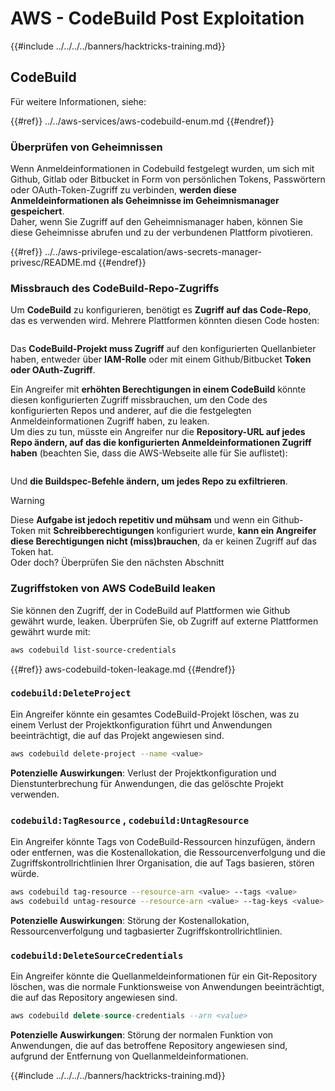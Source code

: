 # AWS - CodeBuild Post Exploitation

{{#include ../../../../banners/hacktricks-training.md}}

## CodeBuild

Für weitere Informationen, siehe:

{{#ref}}
../../aws-services/aws-codebuild-enum.md
{{#endref}}

### Überprüfen von Geheimnissen

Wenn Anmeldeinformationen in Codebuild festgelegt wurden, um sich mit Github, Gitlab oder Bitbucket in Form von persönlichen Tokens, Passwörtern oder OAuth-Token-Zugriff zu verbinden, **werden diese Anmeldeinformationen als Geheimnisse im Geheimnismanager gespeichert**.\
Daher, wenn Sie Zugriff auf den Geheimnismanager haben, können Sie diese Geheimnisse abrufen und zu der verbundenen Plattform pivotieren.

{{#ref}}
../../aws-privilege-escalation/aws-secrets-manager-privesc/README.md
{{#endref}}

### Missbrauch des CodeBuild-Repo-Zugriffs

Um **CodeBuild** zu konfigurieren, benötigt es **Zugriff auf das Code-Repo**, das es verwenden wird. Mehrere Plattformen könnten diesen Code hosten:

<figure><img src="../../../../images/image (96).png" alt=""><figcaption></figcaption></figure>

Das **CodeBuild-Projekt muss Zugriff** auf den konfigurierten Quellanbieter haben, entweder über **IAM-Rolle** oder mit einem Github/Bitbucket **Token oder OAuth-Zugriff**.

Ein Angreifer mit **erhöhten Berechtigungen in einem CodeBuild** könnte diesen konfigurierten Zugriff missbrauchen, um den Code des konfigurierten Repos und anderer, auf die die festgelegten Anmeldeinformationen Zugriff haben, zu leaken.\
Um dies zu tun, müsste ein Angreifer nur die **Repository-URL auf jedes Repo ändern, auf das die konfigurierten Anmeldeinformationen Zugriff haben** (beachten Sie, dass die AWS-Webseite alle für Sie auflistet):

<figure><img src="../../../../images/image (107).png" alt=""><figcaption></figcaption></figure>

Und **die Buildspec-Befehle ändern, um jedes Repo zu exfiltrieren**.

> [!WARNING]
> Diese **Aufgabe ist jedoch repetitiv und mühsam** und wenn ein Github-Token mit **Schreibberechtigungen** konfiguriert wurde, **kann ein Angreifer diese Berechtigungen nicht (miss)brauchen**, da er keinen Zugriff auf das Token hat.\
> Oder doch? Überprüfen Sie den nächsten Abschnitt

### Zugriffstoken von AWS CodeBuild leaken

Sie können den Zugriff, der in CodeBuild auf Plattformen wie Github gewährt wurde, leaken. Überprüfen Sie, ob Zugriff auf externe Plattformen gewährt wurde mit:
```bash
aws codebuild list-source-credentials
```
{{#ref}}
aws-codebuild-token-leakage.md
{{#endref}}

### `codebuild:DeleteProject`

Ein Angreifer könnte ein gesamtes CodeBuild-Projekt löschen, was zu einem Verlust der Projektkonfiguration führt und Anwendungen beeinträchtigt, die auf das Projekt angewiesen sind.
```bash
aws codebuild delete-project --name <value>
```
**Potenzielle Auswirkungen**: Verlust der Projektkonfiguration und Dienstunterbrechung für Anwendungen, die das gelöschte Projekt verwenden.

### `codebuild:TagResource` , `codebuild:UntagResource`

Ein Angreifer könnte Tags von CodeBuild-Ressourcen hinzufügen, ändern oder entfernen, was die Kostenallokation, die Ressourcenverfolgung und die Zugriffskontrollrichtlinien Ihrer Organisation, die auf Tags basieren, stören würde.
```bash
aws codebuild tag-resource --resource-arn <value> --tags <value>
aws codebuild untag-resource --resource-arn <value> --tag-keys <value>
```
**Potenzielle Auswirkungen**: Störung der Kostenallokation, Ressourcenverfolgung und tagbasierter Zugriffskontrollrichtlinien.

### `codebuild:DeleteSourceCredentials`

Ein Angreifer könnte die Quellanmeldeinformationen für ein Git-Repository löschen, was die normale Funktionsweise von Anwendungen beeinträchtigt, die auf das Repository angewiesen sind.
```sql
aws codebuild delete-source-credentials --arn <value>
```
**Potenzielle Auswirkungen**: Störung der normalen Funktion von Anwendungen, die auf das betroffene Repository angewiesen sind, aufgrund der Entfernung von Quellanmeldeinformationen.

{{#include ../../../../banners/hacktricks-training.md}}
